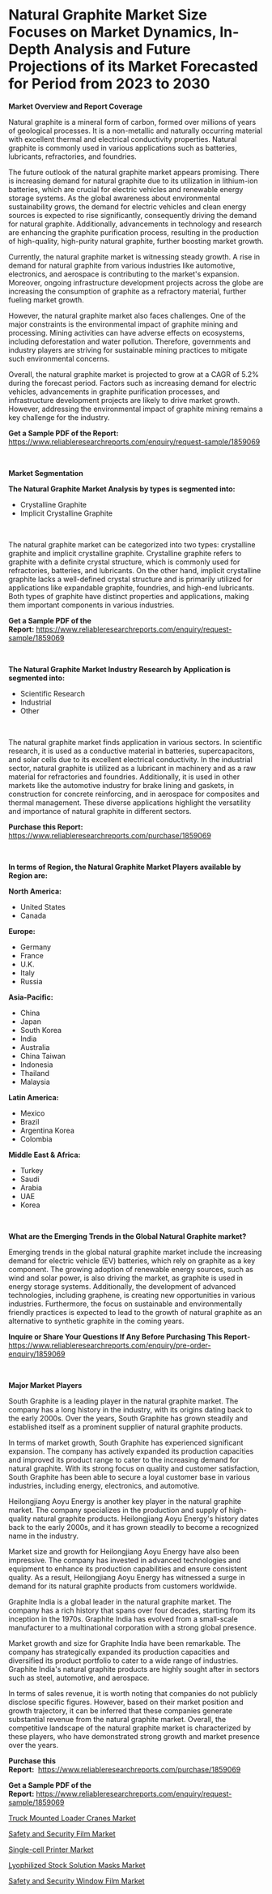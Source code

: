 <p><h1>Natural Graphite Market Size Focuses on Market Dynamics, In-Depth Analysis and Future Projections of its Market Forecasted for Period from 2023 to 2030</h1></p><p><strong>Market Overview and Report Coverage</strong></p>
<p><p>Natural graphite is a mineral form of carbon, formed over millions of years of geological processes. It is a non-metallic and naturally occurring material with excellent thermal and electrical conductivity properties. Natural graphite is commonly used in various applications such as batteries, lubricants, refractories, and foundries.</p><p>The future outlook of the natural graphite market appears promising. There is increasing demand for natural graphite due to its utilization in lithium-ion batteries, which are crucial for electric vehicles and renewable energy storage systems. As the global awareness about environmental sustainability grows, the demand for electric vehicles and clean energy sources is expected to rise significantly, consequently driving the demand for natural graphite. Additionally, advancements in technology and research are enhancing the graphite purification process, resulting in the production of high-quality, high-purity natural graphite, further boosting market growth.</p><p>Currently, the natural graphite market is witnessing steady growth. A rise in demand for natural graphite from various industries like automotive, electronics, and aerospace is contributing to the market's expansion. Moreover, ongoing infrastructure development projects across the globe are increasing the consumption of graphite as a refractory material, further fueling market growth.</p><p>However, the natural graphite market also faces challenges. One of the major constraints is the environmental impact of graphite mining and processing. Mining activities can have adverse effects on ecosystems, including deforestation and water pollution. Therefore, governments and industry players are striving for sustainable mining practices to mitigate such environmental concerns.</p><p>Overall, the natural graphite market is projected to grow at a CAGR of 5.2% during the forecast period. Factors such as increasing demand for electric vehicles, advancements in graphite purification processes, and infrastructure development projects are likely to drive market growth. However, addressing the environmental impact of graphite mining remains a key challenge for the industry.</p></p>
<p><strong>Get a Sample PDF of the Report:</strong> <a href="https://www.reliableresearchreports.com/enquiry/request-sample/1859069">https://www.reliableresearchreports.com/enquiry/request-sample/1859069</a></p>
<p>&nbsp;</p>
<p><strong>Market Segmentation</strong></p>
<p><strong>The Natural Graphite Market Analysis by types is segmented into:</strong></p>
<p><ul><li>Crystalline Graphite</li><li>Implicit Crystalline Graphite</li></ul></p>
<p>&nbsp;</p>
<p><p>The natural graphite market can be categorized into two types: crystalline graphite and implicit crystalline graphite. Crystalline graphite refers to graphite with a definite crystal structure, which is commonly used for refractories, batteries, and lubricants. On the other hand, implicit crystalline graphite lacks a well-defined crystal structure and is primarily utilized for applications like expandable graphite, foundries, and high-end lubricants. Both types of graphite have distinct properties and applications, making them important components in various industries.</p></p>
<p><strong>Get a Sample PDF of the Report:</strong>&nbsp;<a href="https://www.reliableresearchreports.com/enquiry/request-sample/1859069">https://www.reliableresearchreports.com/enquiry/request-sample/1859069</a></p>
<p>&nbsp;</p>
<p><strong>The Natural Graphite Market Industry Research by Application is segmented into:</strong></p>
<p><ul><li>Scientific Research</li><li>Industrial</li><li>Other</li></ul></p>
<p>&nbsp;</p>
<p><p>The natural graphite market finds application in various sectors. In scientific research, it is used as a conductive material in batteries, supercapacitors, and solar cells due to its excellent electrical conductivity. In the industrial sector, natural graphite is utilized as a lubricant in machinery and as a raw material for refractories and foundries. Additionally, it is used in other markets like the automotive industry for brake lining and gaskets, in construction for concrete reinforcing, and in aerospace for composites and thermal management. These diverse applications highlight the versatility and importance of natural graphite in different sectors.</p></p>
<p><strong>Purchase this Report:</strong>&nbsp; <a href="https://www.reliableresearchreports.com/purchase/1859069">https://www.reliableresearchreports.com/purchase/1859069</a></p>
<p>&nbsp;</p>
<p><strong>In terms of Region, the Natural Graphite Market Players available by Region are:</strong></p>
<p>
    <p> <strong> North America: </strong>
        <ul>
            <li>United States</li>
            <li>Canada</li>
        </ul>
        </p> 
    <p> <strong> Europe: </strong>
        <ul>
            <li>Germany</li>
            <li>France</li>
            <li>U.K.</li>
            <li>Italy</li>
            <li>Russia</li>
        </ul>
        </p> 
    <p> <strong> Asia-Pacific: </strong>
        <ul>
            <li>China</li>
            <li>Japan</li>
            <li>South Korea</li>
            <li>India</li>
            <li>Australia</li>
            <li>China Taiwan</li>
            <li>Indonesia</li>
            <li>Thailand</li>
            <li>Malaysia</li>
        </ul>
        </p> 
    <p> <strong> Latin America: </strong>
        <ul>
            <li>Mexico</li>
            <li>Brazil</li>
            <li>Argentina Korea</li>
            <li>Colombia</li>
        </ul>
        </p> 
    <p> <strong> Middle East & Africa: </strong>
        <ul>
            <li>Turkey</li>
            <li>Saudi</li>
            <li>Arabia</li>
            <li>UAE</li>
            <li>Korea</li>
        </ul>
    </p>
    </p>
<p>&nbsp;</p>
<p><strong>What are the Emerging Trends in the Global Natural Graphite market?</strong></p>
<p><p>Emerging trends in the global natural graphite market include the increasing demand for electric vehicle (EV) batteries, which rely on graphite as a key component. The growing adoption of renewable energy sources, such as wind and solar power, is also driving the market, as graphite is used in energy storage systems. Additionally, the development of advanced technologies, including graphene, is creating new opportunities in various industries. Furthermore, the focus on sustainable and environmentally friendly practices is expected to lead to the growth of natural graphite as an alternative to synthetic graphite in the coming years.</p></p>
<p><strong>Inquire or Share Your Questions If Any Before Purchasing This Report</strong>- <a href="https://www.reliableresearchreports.com/enquiry/pre-order-enquiry/1859069">https://www.reliableresearchreports.com/enquiry/pre-order-enquiry/1859069</a></p>
<p>&nbsp;</p>
<p><strong>Major Market Players</strong></p>
<p><p>South Graphite is a leading player in the natural graphite market. The company has a long history in the industry, with its origins dating back to the early 2000s. Over the years, South Graphite has grown steadily and established itself as a prominent supplier of natural graphite products.</p><p>In terms of market growth, South Graphite has experienced significant expansion. The company has actively expanded its production capacities and improved its product range to cater to the increasing demand for natural graphite. With its strong focus on quality and customer satisfaction, South Graphite has been able to secure a loyal customer base in various industries, including energy, electronics, and automotive.</p><p>Heilongjiang Aoyu Energy is another key player in the natural graphite market. The company specializes in the production and supply of high-quality natural graphite products. Heilongjiang Aoyu Energy's history dates back to the early 2000s, and it has grown steadily to become a recognized name in the industry.</p><p>Market size and growth for Heilongjiang Aoyu Energy have also been impressive. The company has invested in advanced technologies and equipment to enhance its production capabilities and ensure consistent quality. As a result, Heilongjiang Aoyu Energy has witnessed a surge in demand for its natural graphite products from customers worldwide.</p><p>Graphite India is a global leader in the natural graphite market. The company has a rich history that spans over four decades, starting from its inception in the 1970s. Graphite India has evolved from a small-scale manufacturer to a multinational corporation with a strong global presence.</p><p>Market growth and size for Graphite India have been remarkable. The company has strategically expanded its production capacities and diversified its product portfolio to cater to a wide range of industries. Graphite India's natural graphite products are highly sought after in sectors such as steel, automotive, and aerospace.</p><p>In terms of sales revenue, it is worth noting that companies do not publicly disclose specific figures. However, based on their market position and growth trajectory, it can be inferred that these companies generate substantial revenue from the natural graphite market. Overall, the competitive landscape of the natural graphite market is characterized by these players, who have demonstrated strong growth and market presence over the years.</p></p>
<p><strong>Purchase this Report:</strong>&nbsp;&nbsp;<a href="https://www.reliableresearchreports.com/purchase/1859069">https://www.reliableresearchreports.com/purchase/1859069</a></p>
<p></p>
<p><strong>Get a Sample PDF of the Report:</strong>&nbsp;<a href="https://www.reliableresearchreports.com/enquiry/request-sample/1859069">https://www.reliableresearchreports.com/enquiry/request-sample/1859069</a></p>
<p><p><a href="https://medium.com/@adiroy75486/truck-mounted-loader-cranes-market-size-market-outlook-and-market-forecast-2023-to-2030-ac760e88c027">Truck Mounted Loader Cranes Market</a></p><p><a href="https://github.com/lilstefpacute/Market-Research-Report-List-1/blob/main/safety-and-security-film-market.md">Safety and Security Film Market</a></p><p><a href="https://medium.com/@abdulkazi7580/single-cell-printer-market-research-report-its-history-and-forecast-2023-to-2030-7de290fde1b0">Single-cell Printer Market</a></p><p><a href="https://medium.com/@favor.look.seal/lyophilized-stock-solution-masks-market-share-evolution-and-market-growth-trends-2023-2030-ad85a735a697">Lyophilized Stock Solution Masks Market</a></p><p><a href="https://github.com/rexevange/Market-Research-Report-List-1/blob/main/safety-and-security-window-film-market.md">Safety and Security Window Film Market</a></p></p>